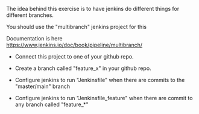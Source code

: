 
The idea behind this exercise is to have jenkins do different things for different branches.

You should use the "multibranch" jenkins project for this

Documentation is here https://www.jenkins.io/doc/book/pipeline/multibranch/

* Connect this project to one of your github repo.

* Create a branch called "feature_x" in your github repo.

* Configure jenkins to run "Jenkinsfile" when there are commits to the "master/main" branch

* Configure jenkins to run "Jenkinsfile_feature" when there are commit to any branch called "feature_*"
